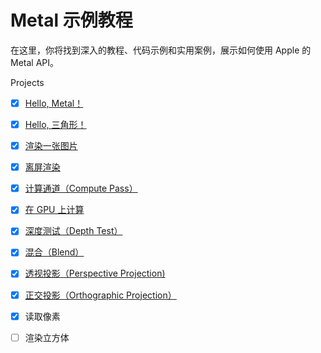 # Metal 示例教程
在这里，你将找到深入的教程、代码示例和实用案例，展示如何使用 Apple 的 Metal API。

Projects

- [x] [Hello, Metal！](https://juejin.cn/post/7412685771504074803)
- [x] [Hello, 三角形！](https://juejin.cn/post/7438582779121336335)
- [x] [渲染一张图片](https://juejin.cn/post/7443379759604006966)
- [x] [离屏渲染](https://juejin.cn/post/7449210176647249957)
- [x] [计算通道（Compute Pass）](https://juejin.cn/post/7469595896314314802)
- [x] [在 GPU 上计算](https://juejin.cn/post/7473378562293563430)
- [x] [深度测试（Depth Test）](https://juejin.cn/post/7475409295569223707)
- [x] [混合（Blend）](https://juejin.cn/post/7477875236145168410)
- [x] [透视投影（Perspective Projection)](https://juejin.cn/post/7485631488115130422)
- [x] [正交投影（Orthographic Projection）](https://juejin.cn/post/7482715623181582363)
- [x] 读取像素
- [ ] 渲染立方体

